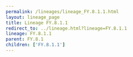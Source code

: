 ```yaml
---
permalink: /lineages/lineage_FY.8.1.1.html
layout: lineage_page
title: Lineage FY.8.1.1
redirect_to: ../lineage.html?lineage=FY.8.1.1
lineage: FY.8.1.1
parent: FY.8.1
children: ['FY.8.1.1']
---
```

